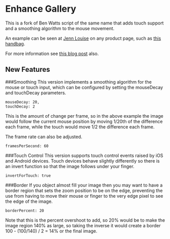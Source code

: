 Enhance Gallery
===============

This is a fork of Ben Watts script of the same name that adds touch support and a smoothing algorithm to the mouse movement.

An example can be seen at [Jenn Louise](http://jennlouise.com.au/ "Designer Handbags Australia") on any product page, such as [this handbag](http://jennlouise.com.au/collections/spencer-rutherford/products/suzanna-handbag-beige-cream "Handbags 2012").

For more information see [this blog post](http://bradleyrees.com/blog/2012/12/enhance-gallery-smoothing-boder-touch/) also.

New Features
------------

###Smoothing
This version implements a smoothing algorithm for the mouse or touch input, which can be configured by setting the mouseDecay and touchDecay parameters.

	mouseDecay: 20,
	touchDecay: 2

This is the amount of change per frame, so in the above example the image would follow the current mouse position by moving 1/20th of the difference each frame, while the touch would move 1/2 the difference each frame.

The frame rate can also be adjusted.

	framesPerSecond: 60

###Touch Control
This version supports touch control events raised by iOS and Android devices. Touch devices behave slightly differently so there is an invert function so that the image follows under your finger.

	invertForTouch: true

###Border
If you object almost fill your image then you may want to have a border region that sets the zoom position to be on the edge, preventing the use from having to move their mouse or finger to the very edge pixel to see the edge of the image.

	borderPercent: 20

Note that this is the percent overshoot to add, so 20% would be to make the image region 140% as large, so taking the inverse it would create a border 100 - (100/140) / 2 = 14% or the final image.   